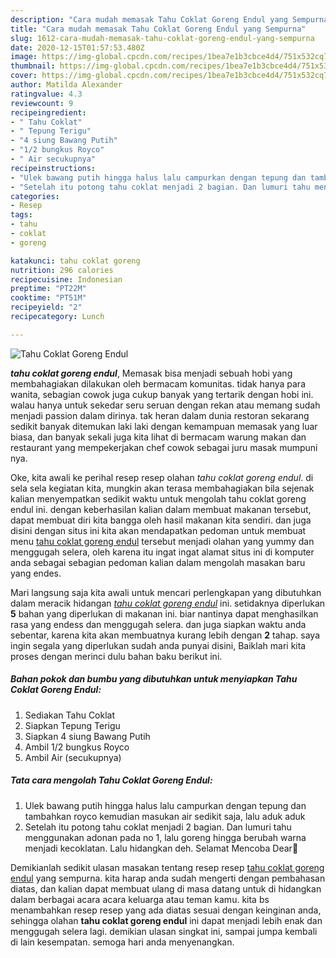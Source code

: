 ```yaml
---
description: "Cara mudah memasak Tahu Coklat Goreng Endul yang Sempurna"
title: "Cara mudah memasak Tahu Coklat Goreng Endul yang Sempurna"
slug: 1612-cara-mudah-memasak-tahu-coklat-goreng-endul-yang-sempurna
date: 2020-12-15T01:57:53.480Z
image: https://img-global.cpcdn.com/recipes/1bea7e1b3cbce4d4/751x532cq70/tahu-coklat-goreng-endul-foto-resep-utama.jpg
thumbnail: https://img-global.cpcdn.com/recipes/1bea7e1b3cbce4d4/751x532cq70/tahu-coklat-goreng-endul-foto-resep-utama.jpg
cover: https://img-global.cpcdn.com/recipes/1bea7e1b3cbce4d4/751x532cq70/tahu-coklat-goreng-endul-foto-resep-utama.jpg
author: Matilda Alexander
ratingvalue: 4.3
reviewcount: 9
recipeingredient:
- " Tahu Coklat"
- " Tepung Terigu"
- "4 siung Bawang Putih"
- "1/2 bungkus Royco"
- " Air secukupnya"
recipeinstructions:
- "Ulek bawang putih hingga halus lalu campurkan dengan tepung dan tambahkan royco kemudian masukan air sedikit saja, lalu aduk aduk"
- "Setelah itu potong tahu coklat menjadi 2 bagian. Dan lumuri tahu menggunakan adonan pada no 1, lalu goreng hingga berubah warna menjadi kecoklatan. Lalu hidangkan deh. Selamat Mencoba Dear🥰"
categories:
- Resep
tags:
- tahu
- coklat
- goreng

katakunci: tahu coklat goreng 
nutrition: 296 calories
recipecuisine: Indonesian
preptime: "PT22M"
cooktime: "PT51M"
recipeyield: "2"
recipecategory: Lunch

---
```



![Tahu Coklat Goreng Endul](https://img-global.cpcdn.com/recipes/1bea7e1b3cbce4d4/751x532cq70/tahu-coklat-goreng-endul-foto-resep-utama.jpg)

<b><i>tahu coklat goreng endul</i></b>, Memasak bisa menjadi sebuah hobi yang membahagiakan dilakukan oleh bermacam komunitas. tidak hanya para wanita, sebagian cowok juga cukup banyak yang tertarik dengan hobi ini. walau hanya untuk sekedar seru seruan dengan rekan atau memang sudah menjadi passion dalam dirinya. tak heran dalam dunia restoran sekarang sedikit banyak ditemukan laki laki dengan kemampuan memasak yang luar biasa, dan banyak sekali juga kita lihat di bermacam warung makan dan restaurant yang mempekerjakan chef cowok sebagai juru masak mumpuni nya.



Oke, kita awali ke perihal resep resep olahan <i>tahu coklat goreng endul</i>. di sela sela kegiatan kita, mungkin akan terasa membahagiakan bila sejenak kalian menyempatkan sedikit waktu untuk mengolah tahu coklat goreng endul ini. dengan keberhasilan kalian dalam membuat makanan tersebut, dapat membuat diri kita bangga oleh hasil makanan kita sendiri. dan juga disini dengan situs ini kita akan mendapatkan pedoman untuk membuat menu <u>tahu coklat goreng endul</u> tersebut menjadi olahan yang yummy dan menggugah selera, oleh karena itu ingat ingat alamat situs ini di komputer anda sebagai sebagian pedoman kalian dalam mengolah masakan baru yang endes.


Mari langsung saja kita awali untuk mencari perlengkapan yang dibutuhkan dalam meracik hidangan <u><i>tahu coklat goreng endul</i></u> ini. setidaknya diperlukan <b>5</b> bahan yang diperlukan di makanan ini. biar nantinya dapat menghasilkan rasa yang endess dan menggugah selera. dan juga siapkan waktu anda sebentar, karena kita akan membuatnya kurang lebih dengan <b>2</b> tahap. saya ingin segala yang diperlukan sudah anda punyai disini, Baiklah mari kita proses dengan merinci dulu bahan baku berikut ini.

<!--inarticleads1-->

##### Bahan pokok dan bumbu yang dibutuhkan untuk menyiapkan Tahu Coklat Goreng Endul:

1. Sediakan  Tahu Coklat
1. Siapkan  Tepung Terigu
1. Siapkan 4 siung Bawang Putih
1. Ambil 1/2 bungkus Royco
1. Ambil  Air (secukupnya)




<!--inarticleads2-->

##### Tata cara mengolah Tahu Coklat Goreng Endul:

1. Ulek bawang putih hingga halus lalu campurkan dengan tepung dan tambahkan royco kemudian masukan air sedikit saja, lalu aduk aduk
1. Setelah itu potong tahu coklat menjadi 2 bagian. Dan lumuri tahu menggunakan adonan pada no 1, lalu goreng hingga berubah warna menjadi kecoklatan. Lalu hidangkan deh. Selamat Mencoba Dear🥰




Demikianlah sedikit ulasan masakan tentang resep resep <u>tahu coklat goreng endul</u> yang sempurna. kita harap anda sudah mengerti dengan pembahasan diatas, dan kalian dapat membuat ulang di masa datang untuk di hidangkan dalam berbagai acara acara keluarga atau teman kamu. kita bs menambahkan resep resep yang ada diatas sesuai dengan keinginan anda, sehingga olahan <b>tahu coklat goreng endul</b> ini dapat menjadi lebih enak dan menggugah selera lagi. demikian ulasan singkat ini, sampai jumpa kembali di lain kesempatan. semoga hari anda menyenangkan.
